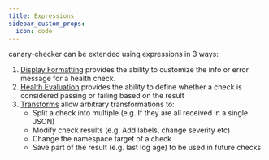 ```yaml
---
title: Expressions
sidebar_custom_props:
  icon: code
---
```


canary-checker can be extended using expressions in 3 ways:

1. [Display Formatting](./display-formatting) provides the ability to customize the info or error message for a health check.
2. [Health Evaluation](./health-evaluation) provides the ability to define whether a check is considered passing or failing based on the result
3. [Transforms](./transforms) allow arbitrary transformations to:
   - Split a check into multiple (e.g. If they are all received in a single JSON)
   - Modify check results (e.g. Add labels, change severity etc)
   - Change the namespace target of a check
   - Save part of the result (e.g. last log age) to be used in future checks
